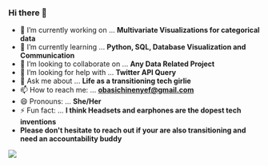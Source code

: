 ### Hi there 👋

- 🔭 I’m currently working on ... **Multivariate Visualizations for categorical data**
- 🌱 I’m currently learning ... **Python, SQL, Database Visualization and Communication**                                                     
- 👯 I’m looking to collaborate on ... **Any Data Related Project**                                         
- 🤔 I’m looking for help with ... **Twitter API Query**
- 💬 Ask me about ... **Life as a transitioning tech girlie**
- 📫 How to reach me: ... **obasichinenyef@gmail.com**
- 😄 Pronouns: ... **She/Her**
- ⚡ Fun fact: ... **I think Headsets and earphones are the dopest tech inventions**
- **Please don't hesitate to reach out if your are also transitioning and need an accountability buddy**

<img src="https://github-readme-stats.vercel.app/api?username=ChinenyeObasi&&show_icons=true&title_color=ffffff&icon_color=bb2acf&text_color=daf7dc&bg_color=191919">
